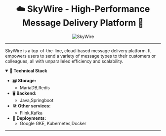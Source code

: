 <h1 align="center">☁️ SkyWire - High-Performance Message Delivery Platform 📨</h1>

<p align="center"> 
  <img src="https://github.com/hjzccc/SkyWire/assets/62277434/5345b9c7-ff60-47f7-aa90-bb44c6d636e0" alt="SkyWire">
</p>

---

SkyWire is a top-of-the-line, cloud-based message delivery platform. It empowers users to send a variety of message types to their customers or colleagues, all with unparalleled efficiency and scalability.

<details open>
<summary><b>🔧 Technical Stack</b></summary>

- 🗃 **Storage:** 
  - MariaDB,Redis
- 🖥 **Backend:** 
  - Java,Springboot
- 🛠 **Other services:** 
  - Flink,Kafka
- 🚀 **Deployments:**
  - Google GKE, Kubernetes,Docker
</details>

---
